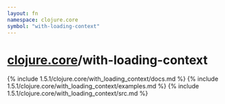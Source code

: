 ```yaml
---
layout: fn
namespace: clojure.core
symbol: "with-loading-context"
---
```


# [clojure.core](../)/with-loading-context

{% include 1.5.1/clojure.core/with_loading_context/docs.md %}
{% include 1.5.1/clojure.core/with_loading_context/examples.md %}
{% include 1.5.1/clojure.core/with_loading_context/src.md %}

